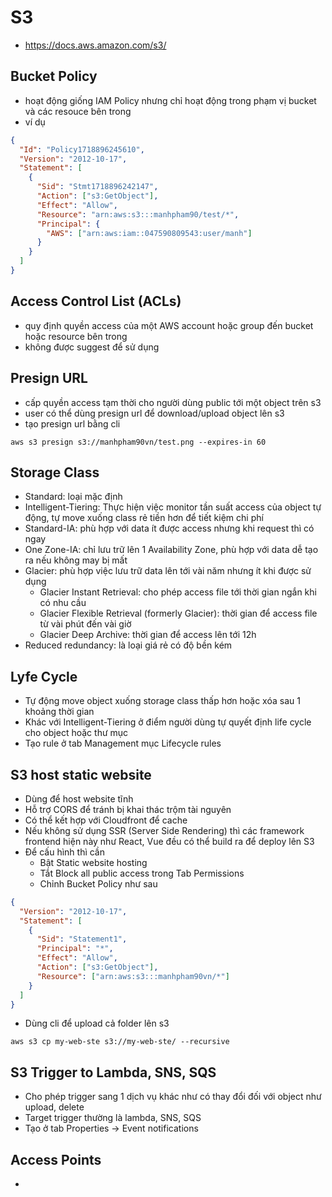 # S3

- <https://docs.aws.amazon.com/s3/>

## Bucket Policy

- hoạt động giống IAM Policy nhưng chỉ hoạt động trong phạm vị bucket và các resouce bên trong
- ví dụ

```json
{
  "Id": "Policy1718896245610",
  "Version": "2012-10-17",
  "Statement": [
    {
      "Sid": "Stmt1718896242147",
      "Action": ["s3:GetObject"],
      "Effect": "Allow",
      "Resource": "arn:aws:s3:::manhpham90/test/*",
      "Principal": {
        "AWS": ["arn:aws:iam::047590809543:user/manh"]
      }
    }
  ]
}
```

## Access Control List (ACLs)

- quy định quyền access của một AWS account hoặc group đến bucket hoặc resource bên trong
- không được suggest để sử dụng

## Presign URL

- cấp quyền access tạm thời cho người dùng public tới một object trên s3
- user có thể dùng presign url để download/upload object lên s3
- tạo presign url bằng cli

```shell
aws s3 presign s3://manhpham90vn/test.png --expires-in 60
```

## Storage Class

- Standard: loại mặc định
- Intelligent-Tiering: Thực hiện việc monitor tần suất access của object tự động, tự move xuống class rẻ tiền hơn để tiết kiệm chi phí
- Standard-IA: phù hợp với data ít được access nhưng khi request thì có ngay
- One Zone-IA: chỉ lưu trữ lên 1 Availability Zone, phù hợp với data dễ tạo ra nếu không may bị mất
- Glacier: phù hợp việc lưu trữ data lên tới vài năm nhưng ít khi được sử dụng
  - Glacier Instant Retrieval: cho phép access file tới thời gian ngắn khi có nhu cầu
  - Glacier Flexible Retrieval (formerly Glacier): thời gian để access file từ vài phút đến vài giờ
  - Glacier Deep Archive: thời gian để access lên tới 12h
- Reduced redundancy: là loại giá rẻ có độ bền kém

## Lyfe Cycle

- Tự động move object xuống storage class thấp hơn hoặc xóa sau 1 khoảng thời gian
- Khác với Intelligent-Tiering ở điểm người dùng tự quyết định life cycle cho object hoặc thư mục
- Tạo rule ở tab Management mục Lifecycle rules

## S3 host static website

- Dùng để host website tĩnh
- Hỗ trợ CORS để tránh bị khai thác trộm tài nguyên
- Có thể kết hợp với Cloudfront để cache
- Nếu không sử dụng SSR (Server Side Rendering) thì các framework frontend hiện này như React, Vue đều có thể build ra để deploy lên S3
- Để cấu hình thì cần
  - Bật Static website hosting
  - Tắt Block all public access trong Tab Permissions
  - Chỉnh Bucket Policy như sau

```json
{
  "Version": "2012-10-17",
  "Statement": [
    {
      "Sid": "Statement1",
      "Principal": "*",
      "Effect": "Allow",
      "Action": ["s3:GetObject"],
      "Resource": ["arn:aws:s3:::manhpham90vn/*"]
    }
  ]
}
```

- Dùng cli để upload cả folder lên s3

```shell
aws s3 cp my-web-ste s3://my-web-ste/ --recursive
```

## S3 Trigger to Lambda, SNS, SQS

- Cho phép trigger sang 1 dịch vụ khác như có thay đổi đối với object như upload, delete
- Target trigger thường là lambda, SNS, SQS
- Tạo ở tab Properties -> Event notifications

## Access Points

-
